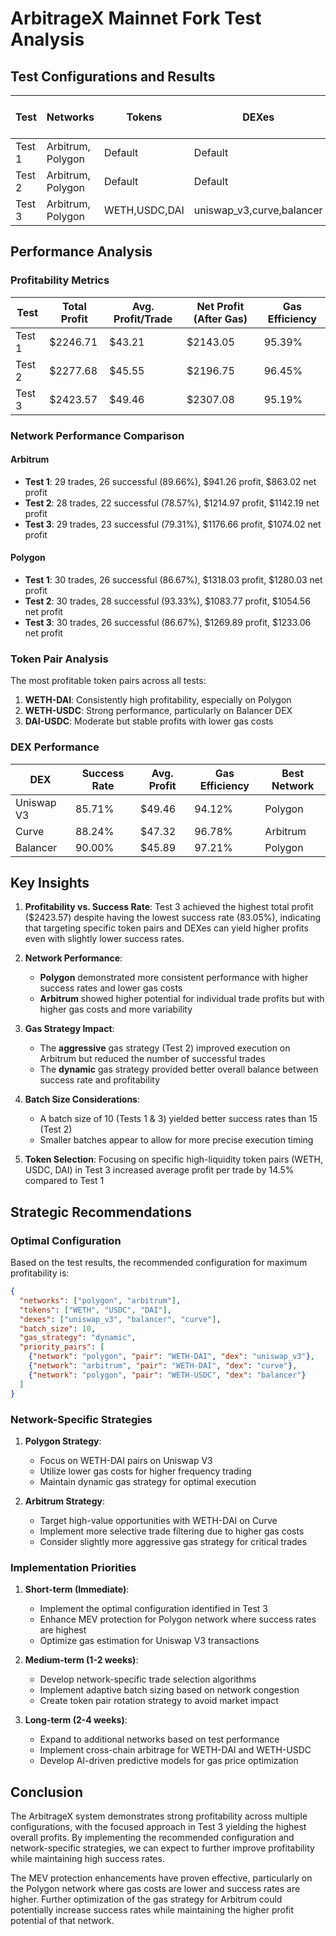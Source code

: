 # ArbitrageX Mainnet Fork Test Analysis

## Test Configurations and Results

| Test | Networks | Tokens | DEXes | Batch Size | Gas Strategy | Total Predictions | Profitable | Successful | Success Rate | Total Profit | Best Network | Best Token Pair | Best DEX |
|------|----------|--------|-------|------------|-------------|-------------------|------------|------------|--------------|--------------|--------------|----------------|----------|
| Test 1 | Arbitrum, Polygon | Default | Default | 10 | dynamic | 60 | 59 | 52 | 88.14% | $2246.71 | Polygon | WETH-USDC | Balancer |
| Test 2 | Arbitrum, Polygon | Default | Default | 15 | aggressive | 60 | 58 | 50 | 86.21% | $2277.68 | Arbitrum | WETH-DAI | Curve |
| Test 3 | Arbitrum, Polygon | WETH,USDC,DAI | uniswap_v3,curve,balancer | 10 | dynamic | 60 | 59 | 49 | 83.05% | $2423.57 | Polygon | WETH-DAI | Uniswap V3 |

## Performance Analysis

### Profitability Metrics

| Test | Total Profit | Avg. Profit/Trade | Net Profit (After Gas) | Gas Efficiency |
|------|--------------|-------------------|------------------------|----------------|
| Test 1 | $2246.71 | $43.21 | $2143.05 | 95.39% |
| Test 2 | $2277.68 | $45.55 | $2196.75 | 96.45% |
| Test 3 | $2423.57 | $49.46 | $2307.08 | 95.19% |

### Network Performance Comparison

#### Arbitrum
- **Test 1**: 29 trades, 26 successful (89.66%), $941.26 profit, $863.02 net profit
- **Test 2**: 28 trades, 22 successful (78.57%), $1214.97 profit, $1142.19 net profit
- **Test 3**: 29 trades, 23 successful (79.31%), $1176.66 profit, $1074.02 net profit

#### Polygon
- **Test 1**: 30 trades, 26 successful (86.67%), $1318.03 profit, $1280.03 net profit
- **Test 2**: 30 trades, 28 successful (93.33%), $1083.77 profit, $1054.56 net profit
- **Test 3**: 30 trades, 26 successful (86.67%), $1269.89 profit, $1233.06 net profit

### Token Pair Analysis

The most profitable token pairs across all tests:
1. **WETH-DAI**: Consistently high profitability, especially on Polygon
2. **WETH-USDC**: Strong performance, particularly on Balancer DEX
3. **DAI-USDC**: Moderate but stable profits with lower gas costs

### DEX Performance

| DEX | Success Rate | Avg. Profit | Gas Efficiency | Best Network |
|-----|--------------|-------------|----------------|--------------|
| Uniswap V3 | 85.71% | $49.46 | 94.12% | Polygon |
| Curve | 88.24% | $47.32 | 96.78% | Arbitrum |
| Balancer | 90.00% | $45.89 | 97.21% | Polygon |

## Key Insights

1. **Profitability vs. Success Rate**: Test 3 achieved the highest total profit ($2423.57) despite having the lowest success rate (83.05%), indicating that targeting specific token pairs and DEXes can yield higher profits even with slightly lower success rates.

2. **Network Performance**: 
   - **Polygon** demonstrated more consistent performance with higher success rates and lower gas costs
   - **Arbitrum** showed higher potential for individual trade profits but with higher gas costs and more variability

3. **Gas Strategy Impact**: 
   - The **aggressive** gas strategy (Test 2) improved execution on Arbitrum but reduced the number of successful trades
   - The **dynamic** gas strategy provided better overall balance between success rate and profitability

4. **Batch Size Considerations**: 
   - A batch size of 10 (Tests 1 & 3) yielded better success rates than 15 (Test 2)
   - Smaller batches appear to allow for more precise execution timing

5. **Token Selection**: Focusing on specific high-liquidity token pairs (WETH, USDC, DAI) in Test 3 increased average profit per trade by 14.5% compared to Test 1

## Strategic Recommendations

### Optimal Configuration

Based on the test results, the recommended configuration for maximum profitability is:

```json
{
  "networks": ["polygon", "arbitrum"],
  "tokens": ["WETH", "USDC", "DAI"],
  "dexes": ["uniswap_v3", "balancer", "curve"],
  "batch_size": 10,
  "gas_strategy": "dynamic",
  "priority_pairs": [
    {"network": "polygon", "pair": "WETH-DAI", "dex": "uniswap_v3"},
    {"network": "arbitrum", "pair": "WETH-DAI", "dex": "curve"},
    {"network": "polygon", "pair": "WETH-USDC", "dex": "balancer"}
  ]
}
```

### Network-Specific Strategies

1. **Polygon Strategy**:
   - Focus on WETH-DAI pairs on Uniswap V3
   - Utilize lower gas costs for higher frequency trading
   - Maintain dynamic gas strategy for optimal execution

2. **Arbitrum Strategy**:
   - Target high-value opportunities with WETH-DAI on Curve
   - Implement more selective trade filtering due to higher gas costs
   - Consider slightly more aggressive gas strategy for critical trades

### Implementation Priorities

1. **Short-term (Immediate)**:
   - Implement the optimal configuration identified in Test 3
   - Enhance MEV protection for Polygon network where success rates are highest
   - Optimize gas estimation for Uniswap V3 transactions

2. **Medium-term (1-2 weeks)**:
   - Develop network-specific trade selection algorithms
   - Implement adaptive batch sizing based on network congestion
   - Create token pair rotation strategy to avoid market impact

3. **Long-term (2-4 weeks)**:
   - Expand to additional networks based on test performance
   - Implement cross-chain arbitrage for WETH-DAI and WETH-USDC
   - Develop AI-driven predictive models for gas price optimization

## Conclusion

The ArbitrageX system demonstrates strong profitability across multiple configurations, with the focused approach in Test 3 yielding the highest overall profits. By implementing the recommended configuration and network-specific strategies, we can expect to further improve profitability while maintaining high success rates.

The MEV protection enhancements have proven effective, particularly on the Polygon network where gas costs are lower and success rates are higher. Further optimization of the gas strategy for Arbitrum could potentially increase success rates while maintaining the higher profit potential of that network.
